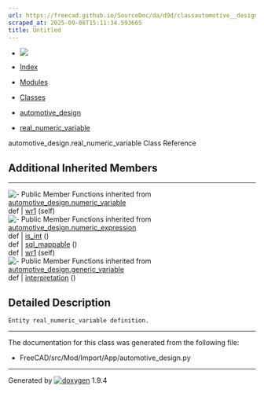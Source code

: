 ```yaml
---
url: https://freecad.github.io/SourceDoc/da/d9d/classautomotive__design_1_1real__numeric__variable.html
scraped_at: 2025-09-08T15:11:34.593665
title: Untitled
---
```


  * [ ![](https://www.freecad.org/svg/logo-freecad.svg) ](https://freecadweb.org "FreeCAD")
  * [Index](../../index.html "Index")
  * [Modules](../../modules.html "Modules list")
  * [Classes](../../annotated.html "Annotated list")

  * [automotive_design](../../d4/ddf/namespaceautomotive__design.html)
  * [real_numeric_variable](../../da/d9d/classautomotive__design_1_1real__numeric__variable.html)

automotive_design.real_numeric_variable Class Reference

##  Additional Inherited Members  
  
---  
![-](../../closed.png) Public Member Functions inherited from
[automotive_design.numeric_variable](../../d9/da7/classautomotive__design_1_1numeric__variable.html)  
def | [wr1](../../d9/da7/classautomotive__design_1_1numeric__variable.html#a09c6dc579373b075117095f4b1a5c8a7) (self)  
![-](../../closed.png) Public Member Functions inherited from
[automotive_design.numeric_expression](../../d9/da1/classautomotive__design_1_1numeric__expression.html)  
def | [is_int](../../d9/da1/classautomotive__design_1_1numeric__expression.html#a5062b264880cac65ac02a94eeabaeb90) ()  
def | [sql_mappable](../../d9/da1/classautomotive__design_1_1numeric__expression.html#add40993334c334d5a009ab0800a78d6e) ()  
def | [wr1](../../d3/d52/classautomotive__design_1_1generic__expression.html#aea35213a5e29cdc6cc6a201099976f3e) (self)  
![-](../../closed.png) Public Member Functions inherited from
[automotive_design.generic_variable](../../dc/d1c/classautomotive__design_1_1generic__variable.html)  
def | [interpretation](../../dc/d1c/classautomotive__design_1_1generic__variable.html#a71c0dcd4835d73aea6ee9bb01a4248ed) ()  
  
## Detailed Description

    
    
    Entity real_numeric_variable definition.

* * *

The documentation for this class was generated from the following file:

  * FreeCAD/src/Mod/Import/App/automotive_design.py

* * *

Generated by
[![doxygen](../../doxygen.svg)](https://www.doxygen.org/index.html) 1.9.4

